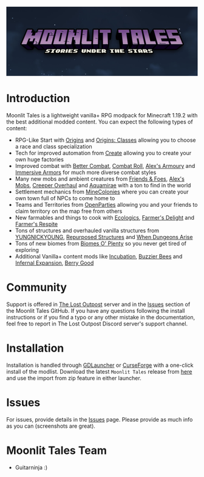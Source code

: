 <a href="https://github.com/Lost-Outpost/moonlit-tales/blob/main/README.md"><img src="images/banner.jpg" target="_blank"></a>

# Introduction

Moonlit Tales is a lightweight vanilla+ RPG modpack for Minecraft 1.19.2 with the best additional modded content. You can expect the following types of content:

- RPG-Like Start with [Origins](https://www.curseforge.com/minecraft/mc-mods/origins-forge) and [Origins: Classes](https://www.curseforge.com/minecraft/mc-mods/origins-classes-forge) allowing you to choose a race and class specialization
- Tech for improved automation from [Create](https://www.curseforge.com/minecraft/mc-mods/create) allowing you to create your own huge factories
- Improved combat with [Better Combat](https://www.curseforge.com/minecraft/mc-mods/better-combat-by-daedelus), [Combat Roll](https://www.curseforge.com/minecraft/mc-mods/combat-roll), [Alex's Armoury](https://www.curseforge.com/minecraft/mc-mods/alexs-armoury) and [Immersive Armors](https://www.curseforge.com/minecraft/mc-mods/immersive-armors) for much more diverse combat styles
- Many new mobs and ambient creatures from [Friends & Foes](https://www.curseforge.com/minecraft/mc-mods/friends-and-foes-forge), [Alex's Mobs](https://www.curseforge.com/minecraft/mc-mods/alexs-mobs), [Creeper Overhaul](https://www.curseforge.com/minecraft/mc-mods/creeper-overhaul) and [Aquamirae](https://www.curseforge.com/minecraft/mc-mods/ob-aquamirae) with a ton to find in the world
- Settlement mechanics from [MineColonies](https://www.curseforge.com/minecraft/mc-mods/minecolonies) where you can create your own town full of NPCs to come home to
- Teams and Territories from [OpenParties](https://www.curseforge.com/minecraft/mc-mods/open-parties-and-claims) allowing you and your friends to claim territory on the map free from others
- New farmables and things to cook with [Ecologics](https://www.curseforge.com/minecraft/mc-mods/ecologics), [Farmer's Delight](https://www.curseforge.com/minecraft/mc-mods/farmers-delight) and [Farmer's Respite](https://www.curseforge.com/minecraft/mc-mods/farmers-respite)
- Tons of structures and overhauled vanilla structures from [YUNGNICKYOUNG](https://www.curseforge.com/members/yungnickyoung/projects), [Repurposed Structures](https://www.curseforge.com/minecraft/mc-mods/repurposed-structures) and [When Dungeons Arise](https://www.curseforge.com/minecraft/mc-mods/when-dungeons-arise)
- Tons of new biomes from [Biomes O' Plenty](https://www.curseforge.com/minecraft/mc-mods/biomes-o-plenty) so you never get tired of exploring
- Additional Vanilla+ content mods like [Incubation](https://www.curseforge.com/minecraft/mc-mods/incubation), [Buzzier Bees](https://www.curseforge.com/minecraft/mc-mods/buzzier-bees) and [Infernal Expansion](https://www.curseforge.com/minecraft/mc-mods/infernal-expansion), [Berry Good](https://www.curseforge.com/minecraft/mc-mods/berry-good)

# Community

Support is offered in [The Lost Outpost](https://discord.gg/WF66mMu) server and in the [Issues](https://github.com/Lost-Outpost/moonlit-tales/issues) section of the Moonlit Tales GitHub. If you have any questions following the install instructions or if you find a typo or any other mistake in the documentation, feel free to report in The Lost Outpost Discord server's support channel.

# Installation

Installation is handled through [GDLauncher](https://gdlauncher.com/) or [CurseForge](https://download.curseforge.com/) with a one-click install of the modlist. Download the latest `Moonlit Tales` release from [here](https://github.com/Lost-Outpost/moonlit-tales/releases) and use the import from zip feature in either launcher.

# Issues

For issues, provide details in the [Issues](https://github.com/Lost-Outpost/moonlit-tales/issues) page. Please provide as much info as you can (screenshots are great).

# Moonlit Tales Team
+ Guitarninja :)
